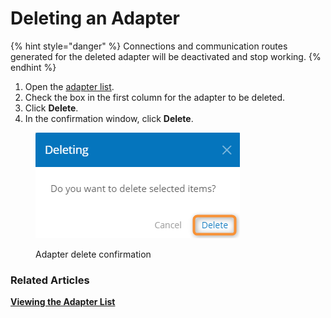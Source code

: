 # Deleting an Adapter

{% hint style="danger" %}
Connections and communication routes generated for the deleted adapter will be deactivated and stop working.
{% endhint %}

1. Open the [adapter list](adapter-list-operations.md#viewing-the-adapter-list).
2. Check the box in the first column for the adapter to be deleted.
3. Click **Delete**.
4. In the confirmation window, click **Delete**.

<figure><img src="../.gitbook/assets/2023-07-16_00h54_54.png" alt="Adapter delete confirmation"><figcaption><p>Adapter delete confirmation</p></figcaption></figure>

### Related Articles <a href="#related-articles" id="related-articles"></a>

[**Viewing the Adapter List**](adapter-list-operations.md#viewing-the-adapter-list)
